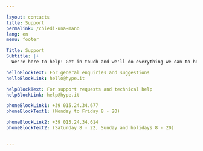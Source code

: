 ```yaml
---

layout: contacts
title: Support
permalink: /chiedi-una-mano
lang: en
menu: footer

Title: Support
Subtitle: |+
  We're here to help! Get in touch and we'll do everything we can to help you out.

helloBlockText: For general enquiries and suggestions
helloBlockLink: hello@hype.it

helpBlockText: For support requests and technical help
helpBlockLink: help@hype.it

phoneBlockLink1: +39 015.24.34.677
phoneBlockText1: (Monday to Friday 8 - 20)

phoneBlockLink2: +39 015.24.34.614
phoneBlockText2: (Saturday 8 - 22, Sunday and holidays 8 - 20)


---
```


